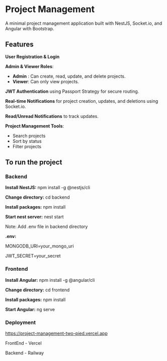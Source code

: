# Project Management
A minimal project management application built with NestJS, Socket.io, and Angular with Bootstrap.

## Features

**User Registration & Login**

**Admin & Viewer Roles**:
   - **Admin** : Can create, read, update, and delete projects.
   - **Viewer**: Can only view projects.
     
**JWT Authentication** using Passport Strategy for secure routing.

**Real-time Notifications** for project creation, updates, and deletions using Socket.io.

**Read/Unread Notifications** to track updates.

**Project Management Tools**:
   - Search projects
   - Sort by status
   - Filter projects

## To run the project

### Backend

**Install NestJS:**     npm install -g @nestjs/cli

**Change directory:**   cd backend

**Install packages:**   npm install

**Start nest server:**  nest start

Note: Add .env file in backend directory

**.env:**

MONGODB_URI=your_mongo_uri

JWT_SECRET=your_secret

### Frontend

**Install Angular:**  npm install -g @angular/cli

**Change directory:** cd frontend

**Install packages:** npm install

**Start Angular:**    ng serve

### Deployment
https://project-management-two-pied.vercel.app

FrontEnd - Vercel

Backend  - Railway

